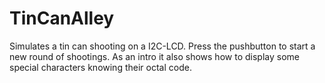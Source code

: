 # TinCanAlley
Simulates a tin can shooting on a I2C-LCD.
Press the pushbutton to start a new round of shootings.
As an intro it also shows how to display some 
special characters knowing their octal code.
